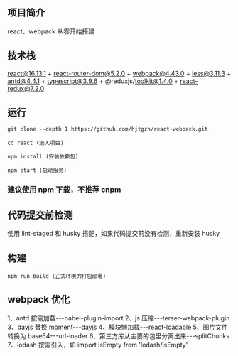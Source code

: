 <!--
 * @文件描述: readMe
 * @公司: thundersdata
 * @作者: 黄建停
 * @Date: 2020-07-10 16:43:54
 * @LastEditors: 黄建停
 * @LastEditTime: 2020-07-21 10:42:24
-->

## 项目简介

react、webpack 从零开始搭建

## 技术栈

react@16.13.1 + react-router-dom@5.2.0 + webpack@4.43.0 + less@3.11.3 + antd@4.4.1 + typescript@3.9.6 + @reduxjs/toolkit@1.4.0 + react-redux@7.2.0

## 运行

```
git clone --depth 1 https://github.com/hjtgzh/react-webpack.git

cd react (进入项目)

npm install (安装依赖包)

npm start (启动服务)

```

### 建议使用 npm 下载，不推荐 cnpm

## 代码提交前检测

使用 lint-staged 和 husky 搭配，如果代码提交前没有检测，重新安装 husky

## 构建

```
npm run build (正式环境的打包部署)

```

## webpack 优化

1、antd 按需加载---babel-plugin-import
2、js 压缩---terser-webpack-plugin
3、dayjs 替换 moment---dayjs
4、模块懒加载---react-loadable
5、图片文件转换为 base64---url-loader
6、第三方库从主要的包里分离出来---splitChunks
7、lodash 按需引入，如 import isEmpty from 'lodash/isEmpty'

